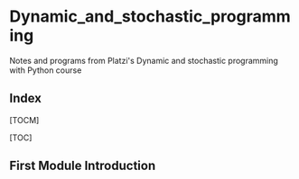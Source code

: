 # Dynamic_and_stochastic_programming
Notes and programs from Platzi\'s Dynamic and stochastic programming with Python course

## Index
[TOCM]

[TOC]

## First Module Introduction